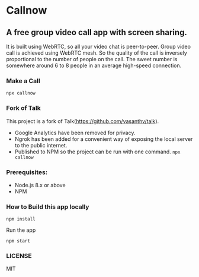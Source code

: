 # Callnow

## A free group video call app with screen sharing.

It is built using WebRTC, so all your video chat is peer-to-peer. Group video call is achieved using WebRTC mesh. So the quality of the call is inversely proportional to the number of people on the call. The sweet number is somewhere around 6 to 8 people in an average high-speed connection.

### Make a Call

```
npx callnow
```

### Fork of Talk

This project is a fork of Talk(https://github.com/vasanthv/talk).

- Google Analytics have been removed for privacy.
- Ngrok has been added for a convenient way of exposing the local server to the public internet.
- Published to NPM so the project can be run with one command. `npx callnow`

### Prerequisites:

- Node.js 8.x or above
- NPM

### How to Build this app locally

```
npm install
```

Run the app

```
npm start
```

### LICENSE

MIT
